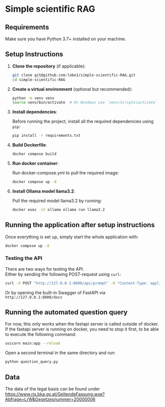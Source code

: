 # Simple scientific RAG

## Requirements

Make sure you have Python 3.7+ installed on your machine.

## Setup Instructions

1. **Clone the repository** (if applicable):

    ```bash
    git clone git@github.com:lebe1/simple-scientific-RAG.git
    cd simple-scientific-RAG
    ```

2. **Create a virtual environment** (optional but recommended):

    ```bash
    python -m venv venv
    source venv/bin/activate  # On Windows use `venv\Scripts\activate`
    ```

3. **Install dependencies**:

    Before running the project, install all the required dependencies using `pip`:

    ```bash
    pip install -r requirements.txt
    ```

4. **Build Dockerfile**:
   
   ```bash
   docker compose build
   ```

5. **Run docker container**:  

   Run docker-compose.yml to pull the required image:
   ```bash
   docker compose up -d
   ```
6. **Install Ollama model llama3.2**:

   Pull the required model llama3.2 by running:

   ```bash
   docker exec -it ollama ollama run llama3.2
   ```

## Running the application after setup instructions

Once everything is set up, simply start the whole application with:

```bash
docker compose up -d
```


### Testing the API

There are two ways for testing the API.  
Either by sending the following POST-request using `curl`:
```bash
curl -X POST "http://127.0.0.1:8000/api/prompt" -H "Content-Type: application/json" -d '{"question": "What is a book?"}'
```
Or by opening the built-in Swagger of FastAPI via `http://127.0.0.1:8000/docs`



## Running the automated question query

For now, this only works when the fastapi server is called outside of docker. If the fastapi server is running on docker, you need to stop it first, to be able to execute the following command:

```bash
uvicorn main:app --reload
```

Open a second terminal in the same directory and run:

```bash
python question_query.py
```

## Data
The data of the legal basis can be found under https://www.ris.bka.gv.at/GeltendeFassung.wxe?Abfrage=LrW&Gesetzesnummer=20000006


